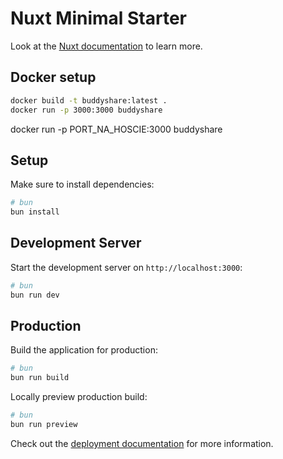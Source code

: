 # Nuxt Minimal Starter

Look at the [Nuxt documentation](https://nuxt.com/docs/getting-started/introduction) to learn more.

## Docker setup

```bash
docker build -t buddyshare:latest .
docker run -p 3000:3000 buddyshare
```
docker run -p PORT_NA_HOSCIE:3000 buddyshare


## Setup

Make sure to install dependencies:

```bash
# bun
bun install
```

## Development Server

Start the development server on `http://localhost:3000`:

```bash
# bun
bun run dev
```

## Production

Build the application for production:

```bash
# bun
bun run build
```

Locally preview production build:

```bash
# bun
bun run preview
```

Check out the [deployment documentation](https://nuxt.com/docs/getting-started/deployment) for more information.
